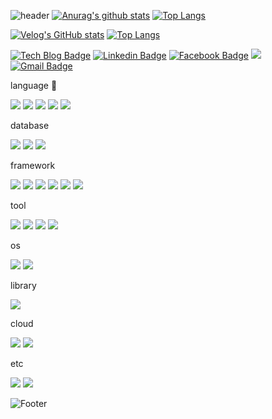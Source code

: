 ![header](https://capsule-render.vercel.app/api?type=soft&color=auto&height=50&section=header&text=아침7시개발&fontSize=20)
[![Anurag's github stats](https://github-readme-stats.vercel.app/api?username=fada2020&count_private=true)](https://github.com/anuraghazra/github-readme-stats)
[![Top Langs](https://github-readme-stats.vercel.app/api/top-langs/?username=fada2020&count_private=true)](https://github.com/fada2020/github-readme-stats)

[![Velog's GitHub stats](https://velog-readme-stats.vercel.app/api?name=fada2020)](https://velog.io/@fada2020)
[![Top Langs](https://github-readme-stats.vercel.app/api/top-langs/?username=fada2020&layout=compact&count_private=true)](https://github.com/fada2020/github-readme-stats)

[![Tech Blog Badge](http://img.shields.io/badge/-Tech%20blog-black?style=flat-square&logo=github&link=https://fada2020.github.io/)](https://fada2020.github.io/)
[![Linkedin Badge](https://img.shields.io/badge/-LinkedIn-blue?style=flat-square&logo=Linkedin&logoColor=white&link=https://www.linkedin.com/in/ju-hyeok-48750b193/)](https://www.linkedin.com/in/ju-hyeok-48750b193/)
[![Facebook Badge](https://img.shields.io/badge/facebook-1877f2?style=flat-square&logo=facebook&logoColor=white&link=https://www.facebook.com/zzsza)](https://www.facebook.com/100079903582838)
<a href="https://velog.io/@fada2020"><img src="https://img.shields.io/badge/Velog-3DDC84?style=flat-square&logo=Blogger&logoColor=white"/></a>
[![Gmail Badge](https://img.shields.io/badge/Gmail-d14836?style=flat-square&logo=Gmail&logoColor=white&link=mailto:leehyeokju1@gmail.com)](mailto:leehyeokju1@gmail.com)


language 🔭

<img src="https://img.shields.io/badge/OpenJDK-black?style=for-the-badge&logo=OpenJDK&logoColor=white"> <img src="https://img.shields.io/badge/JavaScript-F7DF1E?style=for-the-badge&logo=JavaScript&logoColor=white"> <img src="https://img.shields.io/badge/Python-3776AB?style=for-the-badge&logo=Python&logoColor=white"> <img src="https://img.shields.io/badge/Gradle-02303A?style=for-the-badge&logo=Gradle&logoColor=white"> <img src="https://img.shields.io/badge/Kotlin-7F52FF?style=for-the-badge&logo=Kotlin&logoColor=white">

database

<img src="https://img.shields.io/badge/MariaDB-003545?style=for-the-badge&logo=MariaDB&logoColor=white"> <img src="https://img.shields.io/badge/MySQL-4479A1?style=for-the-badge&logo=MySQL&logoColor=white"> <img src="https://img.shields.io/badge/PostgreSQL-4169E1?style=for-the-badge&logo=PostgreSQL&logoColor=white">

framework

<img src="https://img.shields.io/badge/thymeleaf-005F0F?style=for-the-badge&logo=thymeleaf&logoColor=white"> <img src="https://img.shields.io/badge/Vite-646CFF?style=for-the-badge&logo=Vite&logoColor=white"> <img src="https://img.shields.io/badge/Spring Boot-6DB33F?style=for-the-badge&logo=SpringBoot&logoColor=white"> <img src="https://img.shields.io/badge/docker-2496ED?style=for-the-badge&logo=docker&logoColor=white"> <img src="https://img.shields.io/badge/Svelte-FF3E00?style=for-the-badge&logo=Svelte&logoColor=white"> <img src="https://img.shields.io/badge/Hibernate JPA-59666C?style=for-the-badge&logo=Hibernate&logoColor=white">

tool

<img src="https://img.shields.io/badge/Git-F05032?style=for-the-badge&logo=Git&logoColor=white">  <img src="https://img.shields.io/badge/GitHub Actions-2088FF?style=for-the-badge&logo=GitHubActions&logoColor=white"> <img src="https://img.shields.io/badge/IntelliJ IDEA-000000?style=for-the-badge&logo=IntelliJIDEA&logoColor=white"> <img src="https://img.shields.io/badge/Visual Studio Code-007ACC?style=for-the-badge&logo=VisualStudioCode&logoColor=white"> 

os

<img src="https://img.shields.io/badge/Linux-FCC624?style=for-the-badge&logo=Linux&logoColor=white"> <img src="https://img.shields.io/badge/CentOS-262577?style=for-the-badge&logo=CentOS&logoColor=white">

library

<img src="https://img.shields.io/badge/jquery-0769AD?style=for-the-badge&logo=jquery&logoColor=white"> 

cloud

<img src="https://img.shields.io/badge/Oracle cloud-F80000?style=for-the-badge&logo=Oracle&logoColor=white"> <img src="https://img.shields.io/badge/Amazon EC2-FF9900?style=for-the-badge&logo=AmazonEC2&logoColor=white">

etc

<img src="https://img.shields.io/badge/html5-E34F26?style=for-the-badge&logo=html5&logoColor=white"> <img src="https://img.shields.io/badge/CSS3-1572B6?style=for-the-badge&logo=CSS3&logoColor=white"> 



<!--
**fada2020/fada2020** is a ✨ _special_ ✨ repository because its `README.md` (this file) appears on your GitHub profile.

Here are some ideas to get you started:

- 🔭 I’m currently working on ...
- 🌱 I’m currently learning ...
- 👯 I’m looking to collaborate on ...
- 🤔 I’m looking for help with ...
- 💬 Ask me about ...
- 📫 How to reach me: ...
- 😄 Pronouns: ...
- ⚡ Fun fact: ...
-->

![Footer](https://capsule-render.vercel.app/api?type=waving&color=auto&height=200&section=footer)
